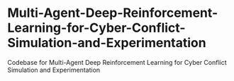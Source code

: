 # Multi-Agent-Deep-Reinforcement-Learning-for-Cyber-Conflict-Simulation-and-Experimentation
Codebase for Multi-Agent Deep Reinforcement Learning for Cyber Conflict Simulation and Experimentation
